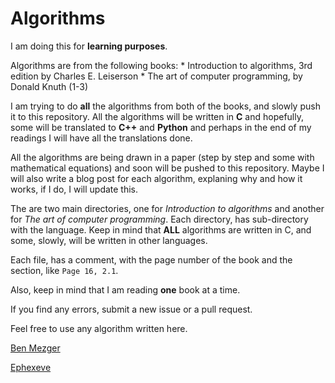 # Algorithms

I am doing this for **learning purposes**.

Algorithms are from the following books:
	* Introduction to algorithms, 3rd edition by Charles E. Leiserson
	* The art of computer programming, by Donald Knuth (1-3)

I am trying to do **all** the algorithms from both of the books, and slowly push it to this repository.
All the algorithms will be written in **C** and hopefully, some will be translated to **C++** and **Python** and perhaps
in the end of my readings I will have all the translations done.

All the algorithms are being drawn in a paper (step by step and some with mathematical equations) and soon will be pushed to this repository.
Maybe I will also write a blog post for each algorithm, explaning why and how it works, if I do, I will update this.

The are two main directories, one for *Introduction to algorithms* and another for *The art of computer programming*. Each directory,
has sub-directory with the language. Keep in mind that **ALL** algorithms are written in C, and some, slowly, will be written in other languages.

Each file, has a comment, with the page number of the book and the section, like ```Page 16, 2.1```.

Also, keep in mind that I am reading **one** book at a time.

If you find any errors, submit a new issue or a pull request.

Feel free to use any algorithm written here.

[Ben Mezger](http://benmezger.me)

[Ephexeve](http://ephexeve.org)

